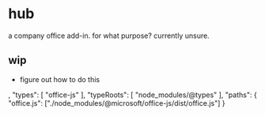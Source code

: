# hub
a company office add-in.
for what purpose?
currently unsure.
## wip
- figure out how to do this

,
      "types": [
        "office-js"
      ],
      "typeRoots": [
        "node_modules/@types"
      ],
      "paths": {
        "office.js": ["./node_modules/@microsoft/office-js/dist/office.js"]
      }